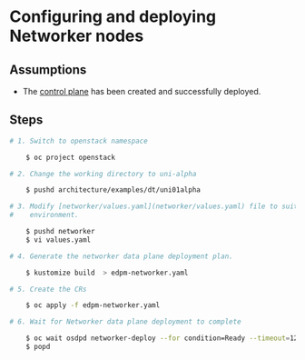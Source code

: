 # Configuring and deploying Networker nodes

## Assumptions

- The [control plane](control-plane.md) has been created and successfully
  deployed.

## Steps

```bash
# 1. Switch to openstack namespace

    $ oc project openstack

# 2. Change the working directory to uni-alpha

    $ pushd architecture/examples/dt/uni01alpha

# 3. Modify [networker/values.yaml](networker/values.yaml) file to suit your
#    environment.

    $ pushd networker
    $ vi values.yaml

# 4. Generate the networker data plane deployment plan.

    $ kustomize build  > edpm-networker.yaml

# 5. Create the CRs

    $ oc apply -f edpm-networker.yaml

# 6. Wait for Networker data plane deployment to complete

    $ oc wait osdpd networker-deploy --for condition=Ready --timeout=1200s
    $ popd
```
